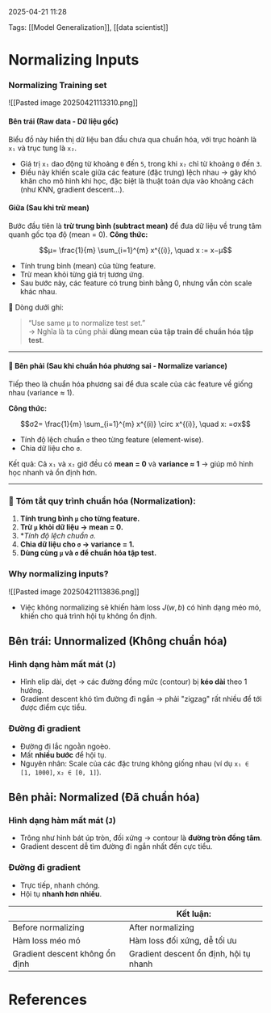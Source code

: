 2025-04-21 11:28


Tags: [[Model Generalization]], [[data scientist]]

# Normalizing Inputs
### Normalizing Training set
![[Pasted image 20250421113310.png]]
#### **Bên trái (Raw data - Dữ liệu gốc)**
Biểu đồ này hiển thị dữ liệu ban đầu chưa qua chuẩn hóa, với trục hoành là `x₁` và trục tung là `x₂`.
- Giá trị `x₁` dao động từ khoảng `0` đến `5`, trong khi `x₂` chỉ từ khoảng `0` đến `3`.
- Điều này khiến scale giữa các feature (đặc trưng) lệch nhau → gây khó khăn cho mô hình khi học, đặc biệt là thuật toán dựa vào khoảng cách (như KNN, gradient descent...).

#### **Giữa (Sau khi trừ mean)**

Bước đầu tiên là **trừ trung bình (subtract mean)** để đưa dữ liệu về trung tâm quanh gốc tọa độ (mean = 0).
**Công thức:**

$$μ= \frac{1}{m} \sum_{i=1}^{m} x^{(i)}, \quad x := x−μ$$
- Tính trung bình (mean) của từng feature.
- Trừ mean khỏi từng giá trị tương ứng.
- Sau bước này, các feature có trung bình bằng 0, nhưng vẫn còn scale khác nhau.

📌 Dòng dưới ghi:

> “Use same μ to normalize test set.”  
> → Nghĩa là ta cũng phải **dùng mean của tập train để chuẩn hóa tập test**.

---

#### 📏 **Bên phải (Sau khi chuẩn hóa phương sai - Normalize variance)**

Tiếp theo là chuẩn hóa phương sai để đưa scale của các feature về giống nhau (variance ≈ 1).

**Công thức:**

$$σ2= \frac{1}{m} \sum_{i=1}^{m} x^{(i)} \circ x^{(i)}, \quad x: =σx$$
- Tính độ lệch chuẩn `σ` theo từng feature (element-wise).    
- Chia dữ liệu cho `σ`.    

Kết quả: Cả `x₁` và `x₂` giờ đều có **mean = 0** và **variance ≈ 1** → giúp mô hình học nhanh và ổn định hơn.

---

### 📌 **Tóm tắt quy trình chuẩn hóa (Normalization):**

1. **Tính trung bình `μ` cho từng feature.**
2. **Trừ `μ` khỏi dữ liệu → mean = 0.**
3. **Tính độ lệch chuẩn `σ`.*    
4. **Chia dữ liệu cho `σ` → variance = 1.**    
5. **Dùng cùng `μ` và `σ` để chuẩn hóa tập test.**
### Why normalizing inputs?

![[Pasted image 20250421113836.png]]
- Việc không normalizing sẽ khiến hàm loss $J(w, b)$ có hình dạng méo mó, khiến cho quá trình hội tụ không ổn định. 
## **Bên trái: Unnormalized (Không chuẩn hóa)**

###  Hình dạng hàm mất mát (`J`)
- Hình elip dài, dẹt → các đường đồng mức (contour) bị **kéo dài** theo 1 hướng.
- Gradient descent khó tìm đường đi ngắn → phải "zigzag" rất nhiều để tới được điểm cực tiểu.    
###  Đường đi gradient
- Đường đi lắc ngoằn ngoèo.
- Mất **nhiều bước** để hội tụ.    
- Nguyên nhân: Scale của các đặc trưng không giống nhau (ví dụ `x₁ ∈ [1, 1000]`, `x₂ ∈ [0, 1]`).

##  **Bên phải: Normalized (Đã chuẩn hóa)**

###  Hình dạng hàm mất mát (`J`)

- Trông như hình bát úp tròn, đối xứng → contour là **đường tròn đồng tâm**.
- Gradient descent dễ tìm đường đi ngắn nhất đến cực tiểu.

###  Đường đi gradient
- Trực tiếp, nhanh chóng.
- Hội tụ **nhanh hơn nhiều**.

|                                | **Kết luận:**                          |
| ------------------------------ | -------------------------------------- |
| Before normalizing             | After normalizing                      |
| Hàm loss méo mó                | Hàm loss đối xứng, dễ tối ưu           |
| Gradient descent không ổn định | Gradient descent ổn định, hội tụ nhanh |


# References
